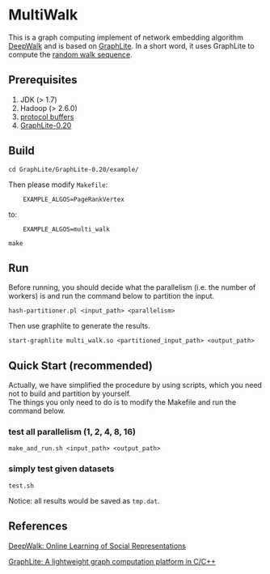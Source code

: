 MultiWalk
=============

This is a graph computing implement of network embedding algorithm [DeepWalk](https://arxiv.org/abs/1403.6652) and is based on [GraphLite](https://github.com/schencoding/GraphLite/tree/master/GraphLite-0.20). In a short word, it uses GraphLite to compute the [random walk sequence](https://www.investopedia.com/terms/r/randomwalktheory.asp).  

## Prerequisites

1. JDK (> 1.7)  
2. Hadoop (> 2.6.0)  
3. [protocol buffers](https://developers.google.cn/protocol-buffers/docs/downloads)  
4. [GraphLite-0.20](https://github.com/schencoding/GraphLite/tree/master/GraphLite-0.20)  

## Build

```console
cd GraphLite/GraphLite-0.20/example/  
```

Then please modify `Makefile`:
```
    EXAMPLE_ALGOS=PageRankVertex
```
to:
```
    EXAMPLE_ALGOS=multi_walk  
```

```console
make
```

## Run

Before running, you should decide what the parallelism (i.e. the number of workers) is and run the command below to partition the input.  
```console
hash-partitioner.pl <input_path> <parallelism>  
```

Then use graphlite to generate the results.  
```console
start-graphlite multi_walk.so <partitioned_input_path> <output_path>
```

## Quick Start (recommended)

Actually, we have simplified the procedure by using scripts, which you need not to build and partition by yourself.  
The things you only need to do is to modify the Makefile and run the command below.  

### test all parallelism (1, 2, 4, 8, 16)
```console
make_and_run.sh <input_path> <output_path> 
```

### simply test given datasets
```console
test.sh
```

Notice: all results would be saved as `tmp.dat`.

## References

[DeepWalk: Online Learning of Social Representations](https://arxiv.org/abs/1403.6652)  

[GraphLite: A lightweight graph computation platform in C/C++](https://github.com/schencoding/GraphLite)


